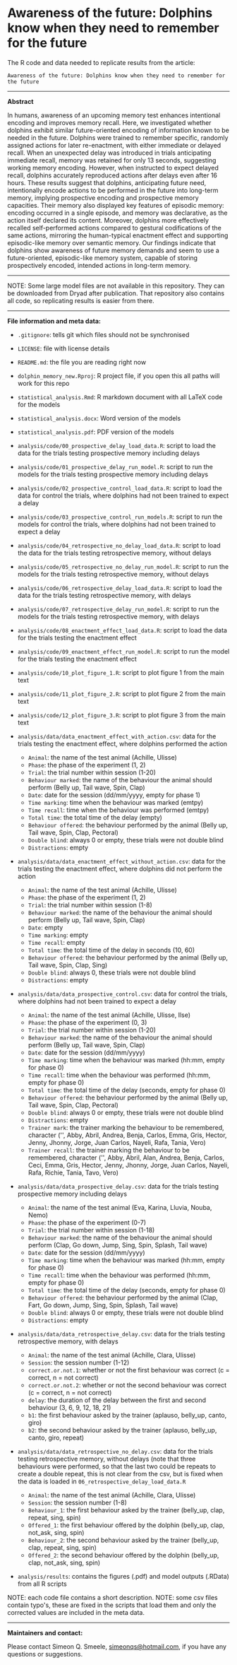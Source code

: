 # Awareness of the future: Dolphins know when they need to remember for the future

The R code and data needed to replicate results from the article:

```
Awareness of the future: Dolphins know when they need to remember for the future
```

------------------------------------------------

**Abstract**

In humans, awareness of an upcoming memory test enhances intentional encoding and improves memory recall. Here, we investigated whether dolphins exhibit similar future-oriented encoding of information known to be needed in the future. Dolphins were trained to remember specific, randomly assigned actions for later re-enactment, with either immediate or delayed recall. When an unexpected delay was introduced in trials anticipating immediate recall, memory was retained for only 13 seconds, suggesting working memory encoding. However, when instructed to expect delayed recall, dolphins accurately reproduced actions after delays even after 16 hours. These results suggest that dolphins, anticipating future need, intentionally encode actions to be performed in the future into long-term memory, implying prospective encoding and prospective memory capacities. Their memory also displayed key features of episodic memory: encoding occurred in a single episode, and memory was declarative, as the action itself declared its content. Moreover, dolphins more effectively recalled self-performed actions compared to gestural codifications of the same actions, mirroring the human-typical enactment effect and supporting episodic-like memory over semantic memory. Our findings indicate that dolphins show awareness of future memory demands and seem to use a future-oriented, episodic-like memory system, capable of storing prospectively encoded, intended actions in long-term memory.

------------------------------------------------

NOTE: Some large model files are not available in this repository. They can be downloaded from Dryad after publication. That repository also contains all code, so replicating results is easier from there.

------------------------------------------------

**File information and meta data:**

- `.gitignore`: tells git which files should not be synchronised
- `LICENSE`: file with license details
- `README.md`: the file you are reading right now
- `dolphin_memory_new.Rproj`: R project file, if you open this all paths will work for this repo
- `statistical_analysis.Rmd`: R markdown document with all LaTeX code for the models
- `statistical_analysis.docx`: Word version of the models
- `statistical_analysis.pdf`: PDF version of the models

- `analysis/code/00_prospective_delay_load_data.R`: script to load the data for the trials testing prospective memory including delays
- `analysis/code/01_prospective_delay_run_model.R`: script to run the models for the trials testing prospective memory including delays
- `analysis/code/02_prospective_control_load_data.R`: script to load the data for control the trials, where dolphins had not been trained to expect a delay
- `analysis/code/03_prospective_control_run_models.R`: script to run the models for control the trials, where dolphins had not been trained to expect a delay
- `analysis/code/04_retrospective_no_delay_load_data.R`: script to load the data for the trials testing retrospective memory, without delays
- `analysis/code/05_retrospective_no_delay_run_model.R`: script to run the models for the trials testing retrospective memory, without delays
- `analysis/code/06_retrospective_delay_load_data.R`: script to load the data for the trials testing retrospective memory, with delays
- `analysis/code/07_retrospective_delay_run_model.R`: script to run the models for the trials testing retrospective memory, with delays
- `analysis/code/08_enactment_effect_load_data.R`: script to load the data for the trials testing the enactment effect
- `analysis/code/09_enactment_effect_run_model.R`: script to run the model for the trials testing the enactment effect
- `analysis/code/10_plot_figure_1.R`: script to plot figure 1 from the main text
- `analysis/code/11_plot_figure_2.R`: script to plot figure 2 from the main text
- `analysis/code/12_plot_figure_3.R`: script to plot figure 3 from the main text

- `analysis/data/data_enactment_effect_with_action.csv`: data for the trials testing the enactment effect, where dolphins performed the action
  - `Animal`: the name of the test animal (Achille, Ulisse)
  - `Phase`: the phase of the experiment (1, 2)
  - `Trial`: the trial number within session (1-20)
  - `Behaviour marked`: the name of the behaviour the animal should perform (Belly up, Tail wave, Spin, Clap)
  - `Date`: date for the session (dd/mm/yyyy, empty for phase 1)
  - `Time marking`: time when the behaviour was marked (emtpy)
  - `Time recall`: time when the behaviour was performed (emtpy)
  - `Total time`: the total time of the delay (empty)
  - `Behaviour offered`: the behaviour performed by the animal (Belly up, Tail wave, Spin, Clap, Pectoral)
  - `Double blind`: always 0 or empty, these trials were not double blind
  - `Distractions`: empty
- `analysis/data/data_enactment_effect_without_action.csv`: data for the trials testing the enactment effect, where dolphins did not perform the action
  - `Animal`: the name of the test animal (Achille, Ulisse)
  - `Phase`: the phase of the experiment (1, 2)
  - `Trial`: the trial number within session (1-8)
  - `Behaviour marked`: the name of the behaviour the animal should perform (Belly up, Tail wave, Spin, Clap)
  - `Date`: empty
  - `Time marking`: empty
  - `Time recall`: empty
  - `Total time`: the total time of the delay in seconds (10, 60)
  - `Behaviour offered`: the behaviour performed by the animal (Belly up, Tail wave, Spin, Clap, Sing)
  - `Double blind`: always 0, these trials were not double blind
  - `Distractions`: empty
- `analysis/data/data_prospective_control.csv`: data for control the trials, where dolphins had not been trained to expect a delay
  - `Animal`: the name of the test animal (Achille, Ulisse, Ilse)
  - `Phase`: the phase of the experiment (0, 3)
  - `Trial`: the trial number within session (1-20)
  - `Behaviour marked`: the name of the behaviour the animal should perform (Belly up, Tail wave, Spin, Clap)
  - `Date`: date for the session (dd/mm/yyyy)
  - `Time marking`: time when the behaviour was marked (hh:mm, empty for phase 0)
  - `Time recall`: time when the behaviour was performed (hh:mm, empty for phase 0)
  - `Total time`: the total time of the delay (seconds, empty for phase 0)
  - `Behaviour offered`: the behaviour performed by the animal (Belly up, Tail wave, Spin, Clap, Pectoral)
  - `Double blind`: always 0 or empty, these trials were not double blind
  - `Distractions`: empty
  - `Trainer mark`: the trainer marking the behaviour to be remembered, character ('', Abby, Abril, Andrea, Benja, Carlos, Emma, Gris, Hector, Jenny, Jhonny, Jorge, Juan Carlos, Nayeli, Rafa, Tania, Vero)
  - `Trainer recall`: the trainer marking the behaviour to be remembered, character ('', Abby, Abril, Alan, Andrea, Benja, Carlos, Ceci, Emma, Gris, Hector, Jenny, Jhonny, Jorge, Juan Carlos, Nayeli, Rafa, Richie, Tania, Tavo, Vero) 
- `analysis/data/data_prospective_delay.csv`: data for the trials testing prospective memory including delays
  - `Animal`: the name of the test animal (Eva, Karina, Lluvia, Nouba, Nemo)
  - `Phase`: the phase of the experiment (0-7)
  - `Trial`: the trial number within session (1-18)
  - `Behaviour marked`: the name of the behaviour the animal should perform (Clap, Go down, Jump, Sing, Spin, Splash, Tail wave)
  - `Date`: date for the session (dd/mm/yyyy)
  - `Time marking`: time when the behaviour was marked (hh:mm, empty for phase 0)
  - `Time recall`: time when the behaviour was performed (hh:mm, empty for phase 0)
  - `Total time`: the total time of the delay (seconds, empty for phase 0)
  - `Behaviour offered`: the behaviour performed by the animal (Clap, Fart, Go down, Jump, Sing, Spin, Splash, Tail wave)
  - `Double blind`: always 0 or empty, these trials were not double blind
  - `Distractions`: empty
- `analysis/data/data_retrospective_delay.csv`: data for the trials testing retrospective memory, with delays
  - `Animal`: the name of the test animal (Achille, Clara, Ulisse)
  - `Session`: the session number (1-12)
  - `correct.or.not.1`: whether or not the first behaviour was correct (c = correct, n = not correct)
  - `correct.or.not.2`: whether or not the second behaviour was correct (c = correct, n = not correct)
  - `delay`: the duration of the delay between the first and second behaviour (3, 6, 9, 12, 18, 21)
  - `b1`: the first behaviour asked by the trainer (aplauso, belly_up, canto, giro)
  - `b2`: the second behaviour asked by the trainer (aplauso, belly_up, canto, giro, repeat) 
- `analysis/data/data_retrospective_no_delay.csv`: data for the trials testing retrospective memory, without delays (note that three behaviours were performed, so that the last two could be repeats to create a double repeat, this is not clear from the csv, but is fixed when the data is loaded in `06_retrospective_delay_load_data.R`
  - `Animal`: the name of the test animal (Achille, Clara, Ulisse)
  - `Session`: the session number (1-8)
  - `Behaviour_1`: the first behaviour asked by the trainer (belly_up, clap, repeat, sing, spin)
  - `Offered_1`: the first behaviour offered by the dolphin (belly_up, clap, not_ask, sing, spin)
  - `Behaviour_2`: the second behaviour asked by the trainer (belly_up, clap, repeat, sing, spin)
  - `Offered_2`: the second behaviour offered by the dolphin (belly_up, clap, not_ask, sing, spin)
    
-  `analysis/results`: contains the figures (.pdf) and model outputs (.RData) from all R scripts

    
NOTE: each code file contains a short description. 
NOTE: some csv files contain typo's, these are fixed in the scripts that load them and only the corrected values are included in the meta data.

------------------------------------------------

**Maintainers and contact:**

Please contact Simeon Q. Smeele, <simeonqs@hotmail.com>, if you have any questions or suggestions. 





